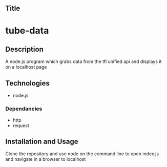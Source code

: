## Title

# tube-data

## Description
A node.js program which grabs data from the tfl unified api and displays it on a localhost page

## Technologies
- node.js
### Dependancies
- http
- request

## Installation and Usage
Clone the repository and use node on the command line to open index.js and navigate in a browser to localhost